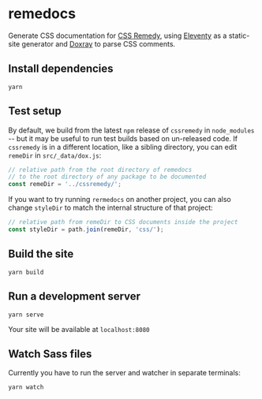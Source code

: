 # remedocs

Generate CSS documentation for
[CSS Remedy](https://github.com/mozdevs/cssremedy/),
using [Eleventy](https://www.11ty.io/)
as a static-site generator
and [Doxray](https://github.com/himedlooff/doxray)
to parse CSS comments.

## Install dependencies

```
yarn
```

## Test setup

By default, we build
from the latest `npm` release of `cssremedy`
in `node_modules` --
but it may be useful to run test builds
based on un-released code.
If `cssremedy` is in a different location,
like a sibling directory,
you can edit `remeDir` in `src/_data/dox.js`:

```js
// relative path from the root directory of remedocs
// to the root directory of any package to be documented
const remeDir = '../cssremedy/';
```

If you want to try running `rermedocs` on another project,
you can also change `styleDir`
to match the internal structure of that project:

```js
// relative path from remeDir to CSS documents inside the project
const styleDir = path.join(remeDir, 'css/');
```

## Build the site

```
yarn build
```

## Run a development server

```
yarn serve
```

Your site will be available at `localhost:8080`

## Watch Sass files

Currently you have to run the server and watcher in separate terminals:

```
yarn watch
```
